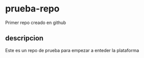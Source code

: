 # prueba-repo
Primer repo creado en github

## descripcion 
Este es un repo de prueba para empezar a enteder la plataforma 
